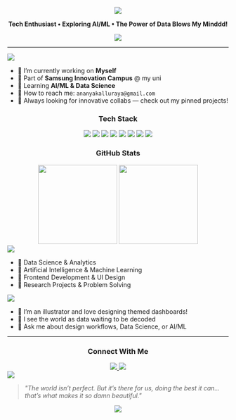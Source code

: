 <!-- Header -->
<div align="center">

  <p align="center">
    <img src="https://placehold.co/800x300/transparent/107df9?text=Hey+there,+I'm+Ananya&font=Raleway&font-weight=700" />
  </p>

  <p><b>Tech Enthusiast • Exploring AI/ML • The Power of Data Blows My Minddd!</b></p>

  <p align="center">
    <img src="https://readme-typing-svg.herokuapp.com/?lines=Welcome+to+my+GitHub!;Data+is+Magic,+Code+is+the+Wand.;Always+learning,+always+creating!&center=true&width=500&height=45&color=FF69B4&vCenter=true&size=22">
  </p>

</div>

---

<!-- Glassmorphic Card Section -->
<div>

<img src="https://placehold.co/200x50/transparent/FF69B4?text=About+Me&font=Montserrat&font-weight=700" />

- 🪼 I’m currently working on **Myself**
- 🪼 Part of **Samsung Innovation Campus** @ my uni
- 🪼 Learning **AI/ML & Data Science**
- 🪼 How to reach me: `ananyakalluraya@gmail.com`
- 🪼 Always looking for innovative collabs — check out my pinned projects!

</div>



<!-- Tech Stack -->
<div align="center">
  <h3>Tech Stack</h3>
  
  <img src="https://img.shields.io/badge/SQL-9C6ADE?style=for-the-badge&logo=microsoftsqlserver&logoColor=white" />
  <img src="https://img.shields.io/badge/R-BA9CF5?style=for-the-badge&logo=r&logoColor=white" />
  <img src="https://img.shields.io/badge/Java-C89FFF?style=for-the-badge&logo=java&logoColor=white" />
  <img src="https://img.shields.io/badge/Python-AC84DD?style=for-the-badge&logo=python&logoColor=white" />
  <img src="https://img.shields.io/badge/PowerBI-F7CCFF?style=for-the-badge&logo=power-bi&logoColor=black" />
  <img src="https://img.shields.io/badge/VS_Code-BB9DF2?style=for-the-badge&logo=visual-studio-code&logoColor=white" />
  <img src="https://img.shields.io/badge/GitHub-BD9DF3?style=for-the-badge&logo=github&logoColor=white" />
  <img src="https://img.shields.io/badge/Azure-CB9AF1?style=for-the-badge&logo=microsoft-azure&logoColor=white" />

</div>



<!-- GitHub Stats -->
<div align="center">
  <h3>GitHub Stats</h3>

  <img src="https://github-readme-stats.vercel.app/api?username=ananyapattaje&show_icons=true&theme=vue-dark&title_color=fe00e5&icon_color=BD9DF3&bg_color=ffffff00&text_color=107df9&hide_border=true" height="180" />
  <img src="https://github-readme-streak-stats.herokuapp.com/?user=ananyapattaje&theme=transparent&stroke=BA9CF5&currStreakLabel=A678E2&sideLabels=6A1B9A&ring=C89FFF" height="180" />

</div>



<!-- Skills & Fun Facts -->
<div>

<img src="https://placehold.co/200x50/transparent/FF69B4?text=Top+Skills&font=Montserrat&font-weight=700" />

<ul>
  <li>🪼 Data Science & Analytics</li>
  <li>🪼 Artificial Intelligence & Machine Learning</li>
  <li>🪼 Frontend Development & UI Design</li>
  <li>🪼 Research Projects & Problem Solving</li>
</ul>

<img src="https://placehold.co/200x50/transparent/FF69B4?text=Fun+Facts&font=Montserrat&font-weight=700" />

<ul>
  <li>🪼 I’m an illustrator and love designing themed dashboards!</li>
  <li>🪼 I see the world as data waiting to be decoded</li>
  <li>🪼 Ask me about design workflows, Data Science, or AI/ML</li>
</ul>

</div>

---

<!-- Contact -->
<div align="center">
  <h3>Connect With Me</h3>

  <a href="mailto:ananyakalluraya@gmail.com">
    <img src="https://img.shields.io/badge/Gmail-Email_Me-F48FB1?style=flat-square&logo=gmail&logoColor=white" />
  </a>
  <a href="https://www.linkedin.com/in/ananya-p-s-53b69325a?utm_source=share&utm_campaign=share_via&utm_content=profile&utm_medium=android_app">
    <img src="https://img.shields.io/badge/LinkedIn-Connect-B39DDB?style=flat-square&logo=linkedin&logoColor=white" />
  </a>

</div>



<!-- Quote Section -->
<img src="https://placehold.co/300x50/transparent/FF69B4?text=Quote+of+the+Dayy!&font=Montserrat&font-weight=700" />

> *"The world isn’t perfect. But it’s there for us, doing the best it can... that’s what makes it so damn beautiful."*  



<p align="center">
  <img src="https://readme-typing-svg.herokuapp.com/?lines=Let's+build,+break,+learn,+repeat+-+together!&center=true&width=500&height=45&color=FF69B4&vCenter=true&size=19">
</p>
